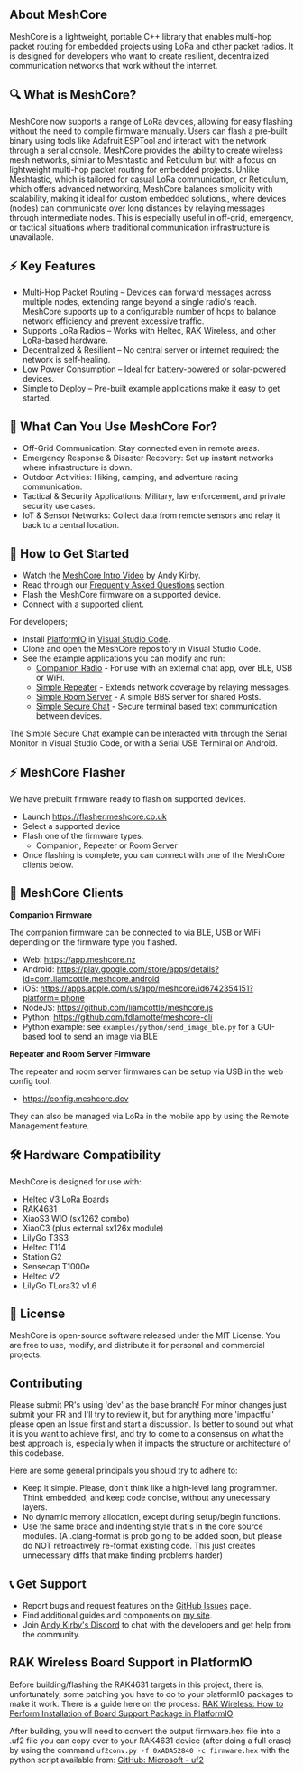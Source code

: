 ## About MeshCore

MeshCore is a lightweight, portable C++ library that enables multi-hop packet routing for embedded projects using LoRa and other packet radios. It is designed for developers who want to create resilient, decentralized communication networks that work without the internet.

## 🔍 What is MeshCore?

MeshCore now supports a range of LoRa devices, allowing for easy flashing without the need to compile firmware manually. Users can flash a pre-built binary using tools like Adafruit ESPTool and interact with the network through a serial console.
MeshCore provides the ability to create wireless mesh networks, similar to Meshtastic and Reticulum but with a focus on lightweight multi-hop packet routing for embedded projects. Unlike Meshtastic, which is tailored for casual LoRa communication, or Reticulum, which offers advanced networking, MeshCore balances simplicity with scalability, making it ideal for custom embedded solutions., where devices (nodes) can communicate over long distances by relaying messages through intermediate nodes. This is especially useful in off-grid, emergency, or tactical situations where traditional communication infrastructure is unavailable.

## ⚡ Key Features

* Multi-Hop Packet Routing – Devices can forward messages across multiple nodes, extending range beyond a single radio's reach. MeshCore supports up to a configurable number of hops to balance network efficiency and prevent excessive traffic.
* Supports LoRa Radios – Works with Heltec, RAK Wireless, and other LoRa-based hardware.
* Decentralized & Resilient – No central server or internet required; the network is self-healing.
* Low Power Consumption – Ideal for battery-powered or solar-powered devices.
* Simple to Deploy – Pre-built example applications make it easy to get started.

## 🎯 What Can You Use MeshCore For?

* Off-Grid Communication: Stay connected even in remote areas.
* Emergency Response & Disaster Recovery: Set up instant networks where infrastructure is down.
* Outdoor Activities: Hiking, camping, and adventure racing communication.
* Tactical & Security Applications: Military, law enforcement, and private security use cases.
* IoT & Sensor Networks: Collect data from remote sensors and relay it back to a central location.

## 🚀 How to Get Started

- Watch the [MeshCore Intro Video](https://www.youtube.com/watch?v=t1qne8uJBAc) by Andy Kirby.
- Read through our [Frequently Asked Questions](./docs/faq.md) section.
- Flash the MeshCore firmware on a supported device.
- Connect with a supported client.

For developers;

- Install [PlatformIO](https://docs.platformio.org) in [Visual Studio Code](https://code.visualstudio.com).
- Clone and open the MeshCore repository in Visual Studio Code.
- See the example applications you can modify and run:
  - [Companion Radio](./examples/companion_radio) - For use with an external chat app, over BLE, USB or WiFi.
  - [Simple Repeater](./examples/simple_repeater) - Extends network coverage by relaying messages.
  - [Simple Room Server](./examples/simple_room_server) - A simple BBS server for shared Posts.
  - [Simple Secure Chat](./examples/simple_secure_chat) - Secure terminal based text communication between devices.

The Simple Secure Chat example can be interacted with through the Serial Monitor in Visual Studio Code, or with a Serial USB Terminal on Android.

## ⚡️ MeshCore Flasher

We have prebuilt firmware ready to flash on supported devices.

- Launch https://flasher.meshcore.co.uk
- Select a supported device
- Flash one of the firmware types:
  - Companion, Repeater or Room Server
- Once flashing is complete, you can connect with one of the MeshCore clients below.

## 📱 MeshCore Clients

**Companion Firmware**

The companion firmware can be connected to via BLE, USB or WiFi depending on the firmware type you flashed.

- Web: https://app.meshcore.nz
- Android: https://play.google.com/store/apps/details?id=com.liamcottle.meshcore.android
- iOS: https://apps.apple.com/us/app/meshcore/id6742354151?platform=iphone
- NodeJS: https://github.com/liamcottle/meshcore.js
- Python: https://github.com/fdlamotte/meshcore-cli
- Python example: see `examples/python/send_image_ble.py` for a GUI-based tool to send an image via BLE

**Repeater and Room Server Firmware**

The repeater and room server firmwares can be setup via USB in the web config tool.

- https://config.meshcore.dev

They can also be managed via LoRa in the mobile app by using the Remote Management feature.

## 🛠 Hardware Compatibility

MeshCore is designed for use with:
* Heltec V3 LoRa Boards
* RAK4631
* XiaoS3 WIO (sx1262 combo)
* XiaoC3 (plus external sx126x module)
* LilyGo T3S3
* Heltec T114
* Station G2
* Sensecap T1000e
* Heltec V2
* LilyGo TLora32 v1.6

## 📜 License

MeshCore is open-source software released under the MIT License. You are free to use, modify, and distribute it for personal and commercial projects.

## Contributing

Please submit PR's using 'dev' as the base branch!
For minor changes just submit your PR and I'll try to review it, but for anything more 'impactful' please open an Issue first and start a discussion. Is better to sound out what it is you want to achieve first, and try to come to a consensus on what the best approach is, especially when it impacts the structure or architecture of this codebase.

Here are some general principals you should try to adhere to:
* Keep it simple. Please, don't think like a high-level lang programmer. Think embedded, and keep code concise, without any unecessary layers.
* No dynamic memory allocation, except during setup/begin functions.
* Use the same brace and indenting style that's in the core source modules. (A .clang-format is prob going to be added soon, but please do NOT retroactively re-format existing code. This just creates unnecessary diffs that make finding problems harder)

## 📞 Get Support

- Report bugs and request features on the [GitHub Issues](https://github.com/ripplebiz/MeshCore/issues) page.
- Find additional guides and components on [my site](https://buymeacoffee.com/ripplebiz).
- Join [Andy Kirby's Discord](https://discord.gg/GBxVx2JMAy) to chat with the developers and get help from the community.

## RAK Wireless Board Support in PlatformIO

Before building/flashing the RAK4631 targets in this project, there is, unfortunately, some patching you have to do to your platformIO packages to make it work. There is a guide here on the process:
   [RAK Wireless: How to Perform Installation of Board Support Package in PlatformIO](https://learn.rakwireless.com/hc/en-us/articles/26687276346775-How-To-Perform-Installation-of-Board-Support-Package-in-PlatformIO)

After building, you will need to convert the output firmware.hex file into a .uf2 file you can copy over to your RAK4631 device (after doing a full erase) by using the command `uf2conv.py -f 0xADA52840 -c firmware.hex` with the python script available from:
   [GitHub: Microsoft - uf2](https://github.com/Microsoft/uf2/blob/master/utils/uf2conv.py)

